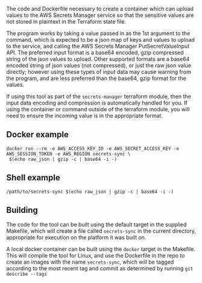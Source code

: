 The code and Dockerfile necessary to create a container which can upload values to the AWS Secrets Manager service so
that the sensitive values are not stored in plaintext in the Terraform state file.

The program works by taking a value passed in as the 1st argument to the command, which is expected to be a json map of
keys and values to upload to the service, and calling the AWS Secrets Manager PutSecretValueInput API. The preferred
input format is a base64 encoded, gzip compressed string of the json values to upload.  Other supported formats are a
base64 encoded string of json values (not compressed), or just the raw json value directly; however using these types of
input data may cause warning from the program, and are less preferred than the base64, gzip format for the values.

If using this tool as part of the `secrets-manager` terraform module, then the input data encoding and compression is
automatically handled for you.  If using the container or command outside of the terraform module, you will need to
ensure the incoming value is in the appropriate format.

Docker example
--------------
```text
docker run --rm -e AWS_ACCESS_KEY_ID -e AWS_SECRET_ACCESS_KEY -e AWS_SESSION_TOKEN -e AWS_REGION secrets-sync \
 $(echo raw_json | gzip -c | base64 -i -)
```

Shell example
-------------
```text
/path/to/secrets-sync $(echo raw_json | gzip -c | base64 -i -)
```

Building
--------

The code for the tool can be built using the default target in the supplied Makefile, which will create a file called
`secrets-sync` in the current directory, appropriate for execution on the platform it was built on.

A local docker container can be built using the `docker` target in the Makefile.  This will compile the tool for Linux,
and use the Dockerfile in the repo to create an images with the name `secrets-sync`, which will be tagged according to
the most recent tag and commit as determined by running `git describe --tags`
